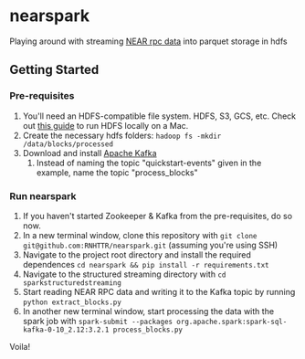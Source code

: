 # nearspark
Playing around with streaming [NEAR rpc data](https://docs.near.org/docs/api/rpc) into parquet storage in hdfs

## Getting Started
### Pre-requisites
1. You'll need an HDFS-compatible file system. HDFS, S3, GCS, etc. Check out [this guide](https://towardsdatascience.com/installing-hadoop-on-a-mac-ec01c67b003c) to run HDFS locally on a Mac.
2. Create the necessary hdfs folders: `hadoop fs -mkdir /data/blocks/processed`
3. Download and install [Apache Kafka](https://kafka.apache.org/quickstart)
    1. Instead of naming the topic "quickstart-events" given in the example, name the topic "process_blocks"

### Run nearspark
1. If you haven't started Zookeeper & Kafka from the pre-requisites, do so now.
2. In a new terminal window, clone this repository with `git clone git@github.com:RNHTTR/nearspark.git` (assuming you're using SSH)
3. Navigate to the project root directory and install the required dependences `cd nearspark && pip install -r requirements.txt`
4. Navigate to the structured streaming directory with `cd sparkstructuredstreaming`
4. Start reading NEAR RPC data and writing it to the Kafka topic by running `python extract_blocks.py`
5. In another new terminal window, start processing the data with the spark job with `spark-submit --packages org.apache.spark:spark-sql-kafka-0-10_2.12:3.2.1 process_blocks.py`

Voila!
